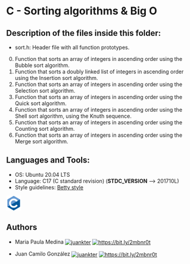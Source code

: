 # C - Sorting algorithms & Big O

## Description of the files inside this folder:

- sort.h: Header file with all function prototypes.

0. Function that sorts an array of integers in ascending order using the Bubble sort algorithm.
1. Function that sorts a doubly linked list of integers in ascending order using the Insertion sort algorithm.
2. Function that sorts an array of integers in ascending order using the Selection sort algorithm.
3. Function that sorts an array of integers in ascending order using the Quick sort algorithm.
4. Function that sorts an array of integers in ascending order using the Shell sort algorithm, using the Knuth sequence.
5. Function that sorts an array of integers in ascending order using the Counting sort algorithm.
6. Function that sorts an array of integers in ascending order using the Merge sort algorithm.


## Languages and Tools:

- OS: Ubuntu 20.04 LTS
- Language: C17 (C standard revision) (__STDC_VERSION__ --> 201710L)
- Style guidelines: [Betty style](https://github.com/holbertonschool/Betty/wiki)

<p align="left"> <a href="https://www.cprogramming.com/" target="_blank"> <img src="https://raw.githubusercontent.com/devicons/devicon/master/icons/c/c-original.svg" alt="c" width="40" height="40"/> </a> </p>


## Authors

- Maria Paula Medina <a href="https://twitter.com/MedinaPortela" target="blank"><img align="center" src="https://raw.githubusercontent.com/rahuldkjain/github-profile-readme-generator/master/src/images/icons/Social/twitter.svg" alt="juankter" height="30" width="40" /></a>
<a href="https://www.linkedin.com/in/maria-paula-medina-portela-321853208?lipi=urn%3Ali%3Apage%3Ad_flagship3_profile_view_base_contact_details%3BWY9DIewVSg%2B0fCtf4zRRhQ%3D%3D" target="blank"><img align="center" src="https://raw.githubusercontent.com/rahuldkjain/github-profile-readme-generator/master/src/images/icons/Social/linked-in-alt.svg" alt="https://bit.ly/2mbnr0t" height="30" width="40" /></a>

- Juan Camilo González <a href="https://twitter.com/juankter" target="blank"><img align="center" src="https://raw.githubusercontent.com/rahuldkjain/github-profile-readme-generator/master/src/images/icons/Social/twitter.svg" alt="juankter" height="30" width="40" /></a>
<a href="https://bit.ly/2MBNR0t" target="blank"><img align="center" src="https://raw.githubusercontent.com/rahuldkjain/github-profile-readme-generator/master/src/images/icons/Social/linked-in-alt.svg" alt="https://bit.ly/2mbnr0t" height="30" width="40" /></a>
